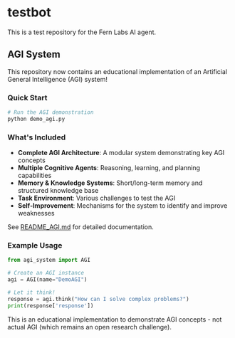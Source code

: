 # testbot

This is a test repository for the Fern Labs AI agent.

## AGI System

This repository now contains an educational implementation of an Artificial General Intelligence (AGI) system! 

### Quick Start

```bash
# Run the AGI demonstration
python demo_agi.py
```

### What's Included

- **Complete AGI Architecture**: A modular system demonstrating key AGI concepts
- **Multiple Cognitive Agents**: Reasoning, learning, and planning capabilities
- **Memory & Knowledge Systems**: Short/long-term memory and structured knowledge base
- **Task Environment**: Various challenges to test the AGI
- **Self-Improvement**: Mechanisms for the system to identify and improve weaknesses

See [README_AGI.md](README_AGI.md) for detailed documentation.

### Example Usage

```python
from agi_system import AGI

# Create an AGI instance
agi = AGI(name="DemoAGI")

# Let it think!
response = agi.think("How can I solve complex problems?")
print(response['response'])
```

This is an educational implementation to demonstrate AGI concepts - not actual AGI (which remains an open research challenge).

